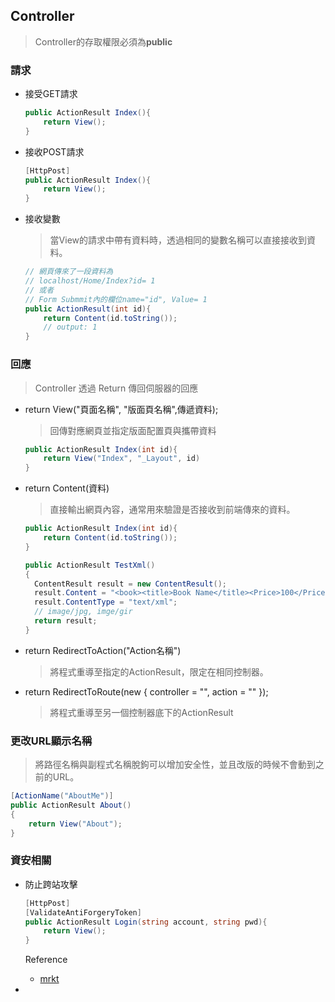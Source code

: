 ## Controller

> Controller的存取權限必須為**public**

### 請求

- 接受GET請求

	```csharp
	public ActionResult Index(){    
	    return View();
	}
	```

- 接收POST請求

	```csharp
	[HttpPost]
	public ActionResult Index(){
		return View();
	}
	```

- 接收變數

	> 當View的請求中帶有資料時，透過相同的變數名稱可以直接接收到資料。

	```csharp
	// 網頁傳來了一段資料為
	// localhost/Home/Index?id= 1
	// 或者
	// Form Submmit內的欄位name="id", Value= 1
	public ActionResult(int id){
	    return Content(id.toString());
	    // output: 1
	}
	```

	

### 回應

> Controller 透過 Return 傳回伺服器的回應

- return View("頁面名稱", "版面頁名稱",傳遞資料);

	> 回傳對應網頁並指定版面配置頁與攜帶資料

	```csharp
	public ActionResult Index(int id){
	    return View("Index", "_Layout", id)
	}
	```

- return Content(資料)

  > 直接輸出網頁內容，通常用來驗證是否接收到前端傳來的資料。

  ```csharp
  public ActionResult Index(int id){
      return Content(id.toString());
  }
  
  public ActionResult TestXml()
  {
  	ContentResult result = new ContentResult();
  	result.Content = "<book><title>Book Name</title><Price>100</Price></book>";
  	result.ContentType = "text/xml";
  	// image/jpg, imge/gir   
  	return result;
  }
  ```

- return RedirectToAction("Action名稱")

	> 將程式重導至指定的ActionResult，限定在相同控制器。

-  return RedirectToRoute(new { controller = "", action = "" });

	> 將程式重導至另一個控制器底下的ActionResult

### 更改URL顯示名稱

> 將路徑名稱與副程式名稱脫鉤可以增加安全性，並且改版的時候不會動到之前的URL。

```csharp
[ActionName("AboutMe")]
public ActionResult About()
{
	return View("About");
}
```

### 資安相關

- 防止跨站攻擊

	```csharp
	[HttpPost]
	[ValidateAntiForgeryToken]
	public ActionResult Login(string account, string pwd){
		return View();
	}
	```

	Reference

	- [mrkt](<http://kevintsengtw.blogspot.com/2013/01/aspnet-mvc-validateantiforgerytoken.html>)

- 